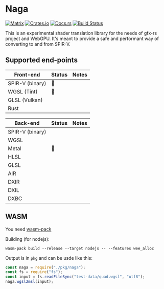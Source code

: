 # Naga

[![Matrix](https://img.shields.io/badge/Matrix-%23naga%3Amatrix.org-blueviolet.svg)](https://matrix.to/#/#naga:matrix.org)
[![Crates.io](https://img.shields.io/crates/v/naga.svg?label=naga)](https://crates.io/crates/naga)
[![Docs.rs](https://docs.rs/naga/badge.svg)](https://docs.rs/naga)
[![Build Status](https://travis-ci.org/gfx-rs/naga.svg?branch=master)](https://travis-ci.org/gfx-rs/naga)

This is an experimental shader translation library for the needs of gfx-rs project and WebGPU. It's meant to provide a safe and performant way of converting to and from SPIR-V.

## Supported end-points

| Front-end       | Status         | Notes |
| --------------- | -------------- | ----- |
| SPIR-V (binary) | :construction: |       |
| WGSL (Tint)     | :construction: |       |
| GLSL (Vulkan)   |                |       |
| Rust            |                |       |

| Back-end        | Status         | Notes |
| --------------- | -------------- | ----- |
| SPIR-V (binary) |                |       |
| WGSL            |                |       |
| Metal           | :construction: |       |
| HLSL            |                |       |
| GLSL            |                |       |
| AIR             |                |       |
| DXIR            |                |       |
| DXIL            |                |       |
| DXBC            |                |       |

## WASM

You need [wasm-pack](https://rustwasm.github.io/wasm-pack/)

Building (for nodejs):

```
wasm-pack build --release --target nodejs -- --features wee_alloc
```

Output is in `pkg` and can be usde like this:

```js
const naga = require("./pkg/naga");
const fs = require("fs");
const input = fs.readFileSync("test-data/quad.wgsl", "utf8");
naga.wgsl2msl(input);
```
